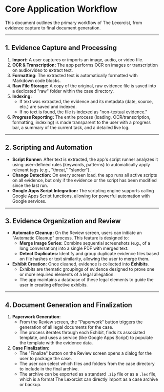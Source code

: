 # Core Application Workflow

This document outlines the primary workflow of The Lexorcist, from evidence capture to final document generation.

---

## 1. Evidence Capture and Processing

1.  **Import:** A user captures or imports an image, audio, or video file.
2.  **OCR & Transcription:** The app performs OCR on images or transcription on audio/video to extract text.
3.  **Formatting:** The extracted text is automatically formatted with Markdown code blocks.
4.  **Raw File Storage:** A copy of the original, raw evidence file is saved into a dedicated "raw" folder within the case directory.
5.  **Indexing:**
    *   If text was extracted, the evidence and its metadata (date, source, etc.) are saved and indexed.
    *   If no text is found, the file is indexed as "non-textual evidence."
6.  **Progress Reporting:** The entire process (loading, OCR/transcription, formatting, indexing) is made transparent to the user with a progress bar, a summary of the current task, and a detailed live log.

---

## 2. Scripting and Automation

-   **Script Runner:** After text is extracted, the app's script runner analyzes it using user-defined rules (keywords, patterns) to automatically apply relevant tags (e.g., "threat," "slander").
-   **Change Detection:** On every screen load, the app runs all active scripts on all evidence, but only if the evidence or the script has been modified since the last run.
-   **Google Apps Script Integration:** The scripting engine supports calling Google Apps Script functions, allowing for powerful automation with Google services.

---

## 3. Evidence Organization and Review

-   **Automatic Cleanup:** On the Review screen, users can initiate an "Automatic Cleanup" process. This feature is designed to:
    *   **Merge Image Series:** Combine sequential screenshots (e.g., of a long conversation) into a single PDF with merged text.
    *   **Detect Duplicates:** Identify and group duplicate evidence files based on file hashes or text similarity, allowing the user to merge them.
-   **Exhibit Creation:** Once cleaned, evidence is collected into **Exhibits**.
    *   Exhibits are thematic groupings of evidence designed to prove one or more required elements of a legal allegation.
    *   The app maintains a database of these legal elements to guide the user in creating effective exhibits.

---

## 4. Document Generation and Finalization

1.  **Paperwork Generation:**
    *   From the Review screen, the "Paperwork" button triggers the generation of all legal documents for the case.
    *   The process iterates through each Exhibit, finds its associated template, and uses a service (like Google Apps Script) to populate the template with the evidence data.
2.  **Case Finalization:**
    *   The "Finalize" button on the Review screen opens a dialog for the user to package the case.
    *   The user can select which files and folders from the case directory to include in the final archive.
    *   The archive can be exported as a standard `.zip` file or as a `.lex` file, which is a format The Lexorcist can directly import as a case archive or backup.